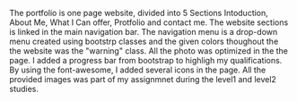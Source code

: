 The portfolio is one page website, divided into 5 Sections
 Intoduction, About Me, What I Can offer, Protfolio and contact me. 
 The website sections is linked in the main navigation bar.
 The navigation menu is a drop-down menu created using bootstrp classes and the 
 given colors thoughout the the website was the "warning" class. All the photo was 
 optimized in the the page. I added a progress bar from bootstrap to highligh my qualifications.
 By using the font-awesome, I added several icons in the page. All the provided images was part of my 
 assignmnet during the level1 and level2 studies. 
